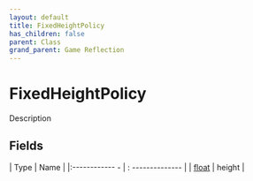 ```yaml
---
layout: default
title: FixedHeightPolicy
has_children: false
parent: Class
grand_parent: Game Reflection
---
```

# FixedHeightPolicy
Description 

## Fields
| Type | Name |
|:------------ - | : -------------- |
| [float](game-reflection/components/float.md) | height |
